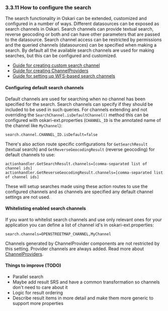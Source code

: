 ### 3.3.11 How to configure the search

The search functionality in Oskari can be extended, customized and configured in a number of ways. Different datasources can be exposed as search channels in Oskari. Search channels can provide textual search, reverse geocoding or both and can have other parameters that are passed to the datasource. Search channel access can be restricted by permissions and the queried channels (datasources) can be specified when making a search. By default all the available search channels are used for making searches, but this can be configured and customized.

- [Guide for creating custom search channel](search/customchannel)
- [Guide for creating ChannelProviders](search/channelprovider)
- [Guide for setting up WFS-based search channels](search/wfssearch)

#### Configuring default search channels

Default channels are used for searching when no channel has been specified for the search. Search channels can specify if they should be included to be used in such queries. For channels extending and not overriding the `SearchChannel.isDefaultChannel()` method this can be configured with oskari-ext.properties (`CHANNEL_ID` is the annotated name of the channel like `MyChannel`):

	search.channel.CHANNEL_ID.isDefault=false

There's also action route specific configurations for `GetSearchResult` (textual search) and `GetReverseGeocodingResult` (reverse geocoding) for default channels to use:

	actionhandler.GetSearchResult.channels=[comma-separated list of channel ids]
	actionhandler.GetReverseGeocodingResult.channels=[comma-separated list of channel ids]

These will setup searches made using these action routes to use the configured channels and as channels are specified any default channel settings are not used.

#### Whitelisting enabled search channels

If you want to whitelist search channels and use only relevant ones for your application you can define a list of channel id's in oskari-ext.properties:

    search.channels=OPENSTREETMAP_CHANNEL,MyChannel

Channels generated by ChannelProvider components are not restricted by this setting. Provider channels are always added. Read more about [ChannelProviders](search/channelprovider).

#### Things to improve (TODO)

* Parallel search
* Maybe add result SRS and have a common transformation so channels don't need to care about it
* Logic for result ordering
* Describe result items in more detail and make them more generic to support more properties
